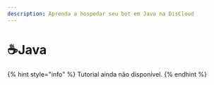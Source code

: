 ```yaml
---
description: Aprenda a hospedar seu bot em Java na DisCloud
---
```


# ☕Java

{% hint style="info" %}
Tutorial ainda não disponível.
{% endhint %}



